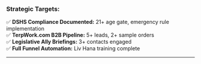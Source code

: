 ### **Strategic Targets:**

✅ **DSHS Compliance Documented:** 21+ age gate, emergency rule implementation  
✅ **TerpWork.com B2B Pipeline:** 5+ leads, 2+ sample orders  
✅ **Legislative Ally Briefings:** 3+ contacts engaged  
✅ **Full Funnel Automation:** Liv Hana training complete  

---
